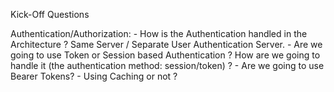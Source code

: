 Kick-Off Questions

Authentication/Authorization: 
	- How is the Authentication handled in the Architecture ? Same Server / Separate User Authentication Server.
	- Are we going to use Token or Session based Authentication ? How are we going to handle it (the authentication method: session/token) ?
	- Are we going to use Bearer Tokens? 
	- Using Caching or not ?


